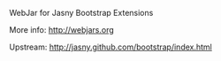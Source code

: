 WebJar for Jasny Bootstrap Extensions

More info: http://webjars.org

Upstream: http://jasny.github.com/bootstrap/index.html
